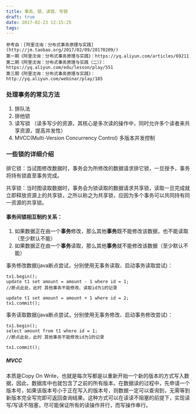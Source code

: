 ```yaml
---
title: 事务、锁、读锁、写锁
draft: true
date: 2017-02-23 12:15:25
tags:
---
```


```
参考自：[阿里沈询：分布式事务原理与实践](http://jm.taobao.org/2017/02/09/20170209/)
第一期《阿里沈询：分布式事务原理与实践》：https://yq.aliyun.com/articles/69211
第二期《阿里沈询：分布式事务原理与实践（二）》：https://yq.aliyun.com/edu/lesson/play/551
第三期《阿里沈询：分布式事务原理与实践》：http://yq.aliyun.com/webinar/play/185
```

### 处理事务的常见方法
1. 排队法
2. 排他锁
3. 读写锁 （读多写少的资源，其核心是多次读的操作中，同时允许多个读者来共享资源，提高并发性）
4. MVCC(Multi-Version Concurrency Control) 多版本并发控制


### 一些锁的详细介绍

排它锁：当试图修改数据时，事务会为所修改的数据请求排它锁，一旦授予，事务将持有锁直至事务完成。

共享锁：当时图读取数据时，事务会为锁读取的数据请求共享锁，读取一旦完成就立即释放资源上的共享锁，之所以称之为共享锁，应因为多个事务可以共同持有同一资源的共享锁。

#### 事务间锁相互制约关系：
1. 如果数据正在由一个**事务**修改，那么其他**事务**既不能修改该数据，也不能读取（至少默认不能）
2. 如果数据正在由一个**事务**读取，那么其他**事务**就不能修改该数据（至少默认不能）

事务修改数据(java断点尝试，分别使用无事务读取、启动事务读取尝试)：
```
tx1.begin();
update t1 set amount = amount - 1 where id = 1; 
//断点此处，此时 其他事务不能修改、读取id为1的记录

update t1 set amount = amount + 1 where id = 2; 
tx1.commit();
```

事务读取数据(java断点尝试，分别使用无事务修改、启动事务修改尝试)：
```
tx1.begin();
select amount from t1 where id = 1;
//断点此处，此时 其他事务不能修改id为1的记录

tx1.commit();
```

##### MVCC
本质是Copy On Write，也就是每次写都是以重新开始一个新的版本的方式写入数据，因此，数据库中也就包含了之前的所有版本。在数据读的过程中，先申请一个版本号，如果该版本号小于正在写入的版本号，则数据一定可以查询到，无需等到新版本完全写完即可返回查询结果。这种方式可以在读读不阻塞的前提下，实现读写/写读不阻塞，尽可能保证所有的读操作并行，而写操作串行。
